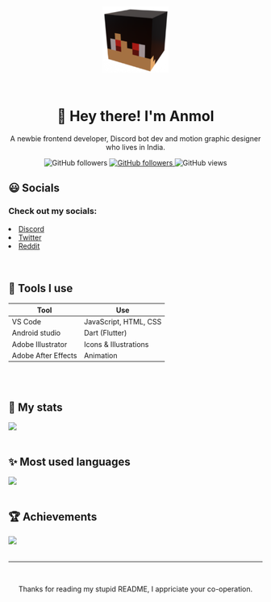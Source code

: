 <br>
<br>
<p align="center">
<img src="https://github.com/AnmolPlayzz/AnmolPlayzz.github.io/blob/main/images/img.png?raw=true" align="center" height="130">
</p>
<br>
<h1 align="center">👋 Hey there! I'm Anmol</h1>
<p align="center">A newbie frontend developer, Discord bot dev and motion graphic designer who lives in India.</p>
<p align="center">
    <img alt="GitHub followers" src="https://img.shields.io/github/followers/anmolplayzz?style=plastic">
    <a href="https://anmolplayzz.tk">
        <img alt="GitHub followers" src="https://img.shields.io/badge/My-website-green?style=plastic">
    </a>
    <img alt="GitHub views" src="https://komarev.com/ghpvc/?username=anmolplayzz&style=plastic">
</p>

<h2>😃 Socials</h2>
<h3>Check out my socials:</h3>
<li>
<a href="https://discord.gg/c2ZTMHJ64E">Discord</a>
</li>
<li>
<a href="https://twitter.com/AnmolPlayzz">Twitter</a>
</li>
<li>
<a href="https://reddit.com/u/AnmolPlayzz">Reddit</a>
</li>
<br>
<br>
<h2>🔨 Tools I use</h2>

| Tool      | Use |
| ----------- | ----------- |
| VS Code      | JavaScript, HTML, CSS       |
| Android studio   | Dart (Flutter)        |
| Adobe Illustrator   | Icons & Illustrations        |
| Adobe After Effects   | Animation        |

<br>
<br>
<h2>🎀 My stats</h2>
<img src="https://github-readme-stats.vercel.app/api?username=anmolplayzz&theme=tokyonight">
<br>
<br>
<h2>✨ Most used languages</h2>
<img src="https://github-readme-stats.vercel.app/api/top-langs/?username=anmolplayzz&theme=tokyonight">
<br>
<br>
<h2>🏆 Achievements</h2>
<img src="https://github-profile-trophy.vercel.app/?username=anmolplayzz&theme=tokyonight">
<br>
<br>

---

<br>

<p align="center">Thanks for reading my stupid README, I appriciate your co-operation.</p>

